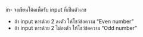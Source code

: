 in- จงเขียนโค้ดเพื่อรับ input ที่เป็นตัวเลข
- ถ้า input หารด้วย 2 ลงตัว ให้โชว์ข้อความ “Even number”
- ถ้า input หารด้วย 2 ไม่ลงตัว ให้โชว์ข้อความ “Odd number”
